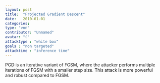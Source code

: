 ```yaml
---
layout: post
title:  "Projected Gradient Descent"
date:   2010-01-01
categories: 
type: "vnn"
contributor: "Unnamed"
avatar: "☾"
attacktype : "white box"
goals : "non targeted"
attacktime : "inference time"
---
```


PGD is an iterative variant of FGSM, where the attacker performs multiple iterations of FGSM with a smaller step size. This attack is more powerful and robust compared to FGSM.